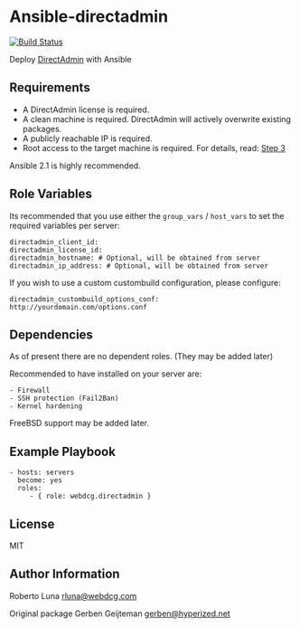 Ansible-directadmin
=========

[![Build Status](https://travis-ci.org/hyperized/ansible-directadmin.svg?branch=master)](https://travis-ci.org/hyperized/ansible-directadmin)

Deploy [DirectAdmin](https://directadmin.com/) with Ansible

Requirements
------------

- A DirectAdmin license is required.
- A clean machine is required. DirectAdmin will actively overwrite existing packages.
- A publicly reachable IP is required.
- Root access to the target machine is required. For details, read: [Step 3](https://www.directadmin.com/installguide.php)

Ansible 2.1 is highly recommended.

Role Variables
--------------

Its recommended that you use either the `group_vars` / `host_vars` to set the required variables per server:

    directadmin_client_id:
    directadmin_license_id:
    directadmin_hostname: # Optional, will be obtained from server
    directadmin_ip_address: # Optional, will be obtained from server

If you wish to use a custom custombuild configuration, please configure:

    directadmin_custombuild_options_conf: http://yourdomain.com/options.conf

Dependencies
------------

As of present there are no dependent roles. (They may be added later)

Recommended to have installed on your server are:

    - Firewall
    - SSH protection (Fail2Ban)
    - Kernel hardening

FreeBSD support may be added later.

Example Playbook
----------------

    - hosts: servers
      become: yes
      roles:
         - { role: webdcg.directadmin }

License
-------

MIT

Author Information
------------------

Roberto Luna <rluna@webdcg.com>

Original package
Gerben Geijteman <gerben@hyperized.net>
